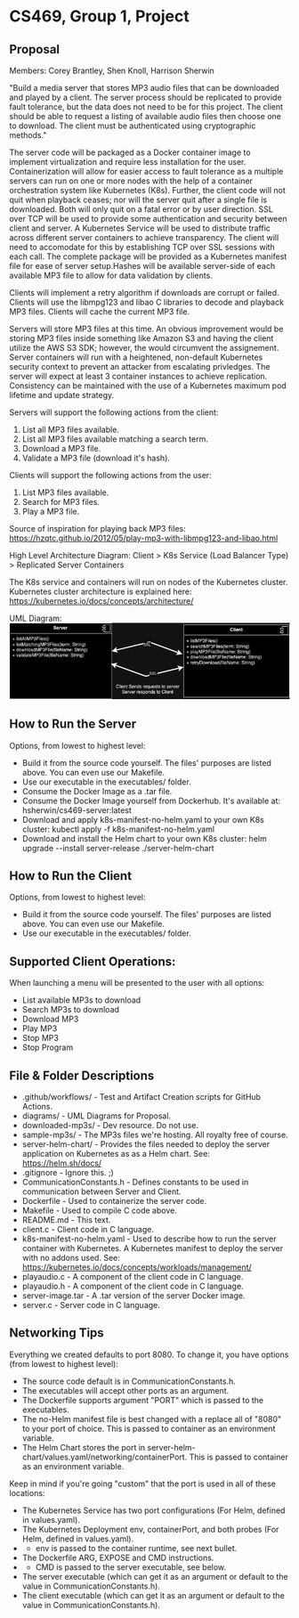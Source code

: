# CS469, Group 1, Project

## Proposal
Members: Corey Brantley, Shen Knoll, Harrison Sherwin

"Build a media server that stores MP3 audio files that can be downloaded and played by a client. The server process should be replicated to provide fault tolerance, but the data does not need to be for this project. The client should be able to request a listing of available audio files then choose one to download. The client must be authenticated using cryptographic methods."

The server code will be packaged as a Docker container image to implement virtualization and require less installation for the user. Containerization will allow for easier access to fault tolerance as a multiple servers can run on one or more nodes with the help of a container orchestration system like Kubernetes (K8s). Further, the client code will not quit when playback ceases; nor will the server quit after a single file is downloaded. Both will only quit on a fatal error or by user direction.  SSL over TCP will be used to provide some authentication and security between client and server. A Kubernetes Service will be used to distribute traffic across different server containers to achieve transparency. The client will need to accomodate for this by establishing TCP over SSL sessions with each call. The complete package will be provided as a Kubernetes manifest file for ease of server setup.Hashes will be available server-side of each available MP3 file to allow for data validation by clients.

Clients will implement a retry algorithm if downloads are corrupt or failed. Clients will use the libmpg123 and libao C libraries to decode and playback MP3 files. Clients will cache the current MP3 file.

Servers will store MP3 files at this time. An obvious improvement would be storing MP3 files inside something like Amazon S3 and having the client utilize the AWS S3 SDK; however, the would circumvent the assignement. Server containers will run with a heightened, non-default Kubernetes security context to prevent an attacker from escalating privledges.  The server will expect at least 3 container instances to achieve replication. Consistency can be maintained with the use of a Kubernetes maximum pod lifetime and update strategy.

Servers will support the following actions from the client:
1) List all MP3 files available.
2) List all MP3 files available matching a search term.
3) Download a MP3 file.
4) Validate a MP3 file (download it's hash).

Clients will support the following actions from the user:
1) List MP3 files available.
2) Search for MP3 files.
3) Play a MP3 file.

Source of inspiration for playing back MP3 files: https://hzqtc.github.io/2012/05/play-mp3-with-libmpg123-and-libao.html

High Level Architecture Diagram:
Client > K8s Service (Load Balancer Type) > Replicated Server Containers

The K8s service and containers will run on nodes of the Kubernetes cluster. Kubernetes cluster architecture is explained here: https://kubernetes.io/docs/concepts/architecture/

UML Diagram:
![MP3DownloadAndPlay.png](diagrams/MP3DownloadAndPlay.png)

## How to Run the Server
Options, from lowest to highest level:
- Build it from the source code yourself. The files' purposes are listed above. You can even use our Makefile.
- Use our executable in the executables/ folder.
- Consume the Docker Image as a .tar file.
- Consume the Docker Image yourself from Dockerhub. It's available at: hsherwin/cs469-server:latest
- Download and apply k8s-manifest-no-helm.yaml to your own K8s cluster: kubectl apply -f k8s-manifest-no-helm.yaml
- Download and install the Helm chart to your own K8s cluster: helm upgrade --install server-release ./server-helm-chart

## How to Run the Client
Options, from lowest to highest level:
- Build it from the source code yourself. The files' purposes are listed above. You can even use our Makefile.
- Use our executable in the executables/ folder.

## Supported Client Operations:
When launching a menu will be presented to the user with all options:
- List available MP3s to download
- Search MP3s to download
- Download MP3
- Play MP3
- Stop MP3
- Stop Program

## File & Folder Descriptions
- .github/workflows/ - Test and Artifact Creation scripts for GitHub Actions.
- diagrams/ - UML Diagrams for Proposal.
- downloaded-mp3s/ - Dev resource. Do not use.
- sample-mp3s/ - The MP3s files we're hosting. All royalty free of course.
- server-helm-chart/ - Provides the files needed to deploy the server application on Kubernetes as as a Helm chart. See: https://helm.sh/docs/
- .gitignore - Ignore this. ;)
- CommunicationConstants.h - Defines constants to be used in communication between Server and Client.
- Dockerfile - Used to containerize the server code.
- Makefile - Used to compile C code above.
- README.md - This text.
- client.c - Client code in C language.
- k8s-manifest-no-helm.yaml - Used to describe how to run the server container with Kubernetes. A Kubernetes manifest to deploy the server with no addons used. See: https://kubernetes.io/docs/concepts/workloads/management/
- playaudio.c - A component of the client code in C language.
- playaudio.h - A component of the client code in C language.
- server-image.tar - A .tar version of the server Docker image.
- server.c - Server code in C language.

## Networking Tips
Everything we created defaults to port 8080. To change it, you have options (from lowest to highest level):
-  The source code default is in CommunicationConstants.h.
- The executables will accept other ports as an argument.
- The Dockerfile supports argument "PORT" which is passed to the executables.
- The no-Helm manifest file is best changed with a replace all of "8080" to your port of choice. This is passed to container as an environment variable.
- The Helm Chart stores the port in server-helm-chart/values.yaml/networking/containerPort. This is passed to container as an environment variable.

Keep in mind if you're going "custom" that the port is used in all of these locations:
- The Kubernetes Service has two port configurations (For Helm, defined in values.yaml).
- The Kubernetes Deployment env, containerPort, and both probes (For Helm, defined in values.yaml).
- - env is passed to the container runtime, see next bullet.
- The Dockerfile ARG, EXPOSE and CMD instructions.
- - CMD is passed to the server executable, see below.
- The server executable (which can get it as an argument or default to the value in CommunicationConstants.h).
- The client executable (which can get it as an argument or default to the value in CommunicationConstants.h).
